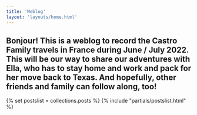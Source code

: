 ```yaml
---
title: 'Weblog'
layout: 'layouts/home.html'
---
```


<h2 class="main-intro">Bonjour! This is a weblog to record the Castro Family travels in France during June / July 2022. This will be our way to share our adventures with Ella, who has to stay home and work and pack for her move back to Texas. And hopefully, other friends and family can follow along, too!</h2>

{% set postslist = collections.posts %}
{% include "partials/postslist.html" %}

